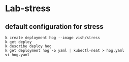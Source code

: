 # Lab-stress
## default configuration for stress
```shell
k create deployment hog --image vish/stress
k get deploy
k describe deploy hog
k get deployment hog -o yaml | kubectl-neat > hog.yaml 
vi hog.yaml


```